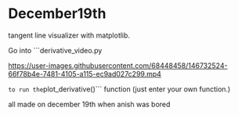 # December19th

tangent line visualizer with matplotlib. 

Go into ```derivative_video.py

https://user-images.githubusercontent.com/68448458/146732524-66f78b4e-7481-4105-a115-ec9ad027c299.mp4

``` to run the ```plot_derivative()``` function (just enter your own function.)

all made on december 19th when anish was bored
